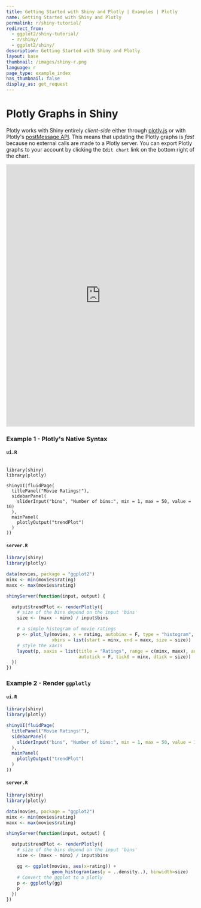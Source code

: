 ```yaml
---
title: Getting Started with Shiny and Plotly | Examples | Plotly
name: Getting Started with Shiny and Plotly
permalink: r/shiny-tutorial/
redirect_from:
  - ggplot2/shiny-tutorial/
  - r/shiny/
  - ggplot2/shiny/
description: Getting Started with Shiny and Plotly
layout: base
thumbnail: /images/shiny-r.png
language: r
page_type: example_index
has_thumbnail: false
display_as: get_request
---
```


# Plotly Graphs in Shiny

Plotly works with Shiny entirely *client-side* either through [plotly.js](https://plot.ly/javascript) or with Plotly's [postMessage API](https://github.com/plotly/postMessage-API). This means that updating the Plotly graphs is *fast* because no external calls are made to a Plotly server. You can export Plotly graphs to your account by clicking the <code>Edit chart</code> link on the bottom right of the chart.



<iframe src="https://plotly.shinyapps.io/Movies" width="100%" height=700 scrolling="no" seamless="seamless" style="border: none"></iframe>



### Example 1 - Plotly's Native Syntax

#### `ui.R`
```

library(shiny)
library(plotly)

shinyUI(fluidPage(
  titlePanel("Movie Ratings!"),
  sidebarPanel(
    sliderInput("bins", "Number of bins:", min = 1, max = 50, value = 10)
  ),
  mainPanel(
    plotlyOutput("trendPlot")
  )
))
```

#### `server.R`
```R
library(shiny)
library(plotly)

data(movies, package = "ggplot2")
minx <- min(movies$rating)
maxx <- max(movies$rating)

shinyServer(function(input, output) {

  output$trendPlot <- renderPlotly({
    # size of the bins depend on the input 'bins'
    size <- (maxx - minx) / input$bins

    # a simple histogram of movie ratings
    p <- plot_ly(movies, x = rating, autobinx = F, type = "histogram",
                 xbins = list(start = minx, end = maxx, size = size))
    # style the xaxis
    layout(p, xaxis = list(title = "Ratings", range = c(minx, maxx), autorange = F,
                           autotick = F, tick0 = minx, dtick = size))
  })
})
```

### Example 2 - Render `ggplotly`

#### `ui.R`
```R
library(shiny)
library(plotly)

shinyUI(fluidPage(
  titlePanel("Movie Ratings!"),
  sidebarPanel(
    sliderInput("bins", "Number of bins:", min = 1, max = 50, value = 10)
  ),
  mainPanel(
    plotlyOutput("trendPlot")
  )
))
```

#### `server.R`
```R
library(shiny)
library(plotly)

data(movies, package = "ggplot2")
minx <- min(movies$rating)
maxx <- max(movies$rating)

shinyServer(function(input, output) {

  output$trendPlot <- renderPlotly({
    # size of the bins depend on the input 'bins'
    size <- (maxx - minx) / input$bins

    gg <- ggplot(movies, aes(x=rating)) +
                 geom_histogram(aes(y = ..density..), binwidth=size)
    # Convert the ggplot to a plotly
    p <- ggplotly(gg)
    p
  })
})
```
